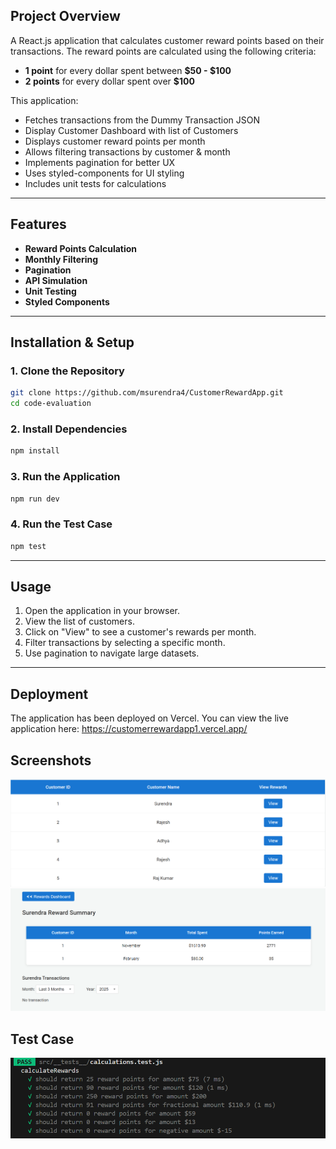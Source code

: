 ## Project Overview

A React.js application that calculates customer reward points based on their transactions. The reward points are calculated using the following criteria:

- **1 point** for every dollar spent between **$50 - $100**
- **2 points** for every dollar spent over **$100**

This application:

- Fetches transactions from the Dummy Transaction JSON
- Display Customer Dashboard with list of Customers
- Displays customer reward points per month
- Allows filtering transactions by customer & month
- Implements pagination for better UX
- Uses styled-components for UI styling
- Includes unit tests for calculations

---

## Features

- **Reward Points Calculation**
- **Monthly Filtering**
- **Pagination**
- **API Simulation**
- **Unit Testing**
- **Styled Components**

---

## Installation & Setup

### **1. Clone the Repository**

```sh
git clone https://github.com/msurendra4/CustomerRewardApp.git
cd code-evaluation
```

### **2. Install Dependencies**

```sh
npm install
```

### **3. Run the Application**

```sh
npm run dev
```

### **4. Run the Test Case**

```sh
npm test
```

---

## Usage

1. Open the application in your browser.
2. View the list of customers.
3. Click on "View" to see a customer's rewards per month.
4. Filter transactions by selecting a specific month.
5. Use pagination to navigate large datasets.

---

## Deployment

The application has been deployed on Vercel. You can view the live application here:
https://customerrewardapp1.vercel.app/

## Screenshots

![Customer List Screenshot](./screenshots/customer_list.png)
![Rewards Page Screenshot](./screenshots/rewards_page.png)

## Test Case

![Test Case Screenshot](./screenshots/test_completion.png)

